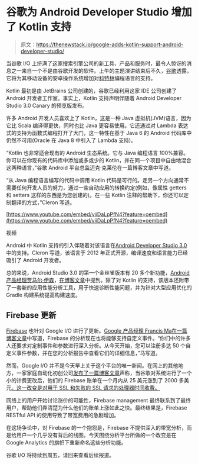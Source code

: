 # 谷歌为 Android Developer Studio 增加了 Kotlin 支持

> 原文：<https://thenewstack.io/google-adds-kotlin-support-android-developer-studio/>

当谷歌 I/O 上挤满了这家搜索引擎公司的新工具、产品和服务时，最令人惊讶的消息之一来自一个不是由谷歌开发的软件。上午的主题演讲结束后不久，[谷歌](https://www.google.com)透露，它将为其移动设备的安卓操作系统增加对[科特林](https://kotlinlang.org/)编程语言的支持。

Kotlin 最初是由 JetBrains 公司创建的，谷歌已经利用这家 IDE 公司创建了 Android 开发者工作室。事实上，Kotlin 支持声明伴随着 Android Developer Studio 3.0 Canary 的预览版发布。

许多 Android 开发人员喜欢上了 Kotlin，这是一种 Java 虚拟机(JVM)语言，因为它比 Scala 编译得更快，同时也比 Java 更容易使用。它还通过对 Lambda 表达式的支持为函数式编程打开了大门，这一特性在基于 Java 6 的 Android 代码库中仍然不可用(Oracle 在 Java 8 中引入了 Lambda 支持)。

“Kotlin 也非常适合现有的 Android 生态系统。它与 Java 编程语言 100%兼容。你可以在你现有的代码库中添加或多或少的 Kotlin，并在同一个项目中自由地混合这两种语言，”谷歌 Android 平台总监迈克·克莱伦在一篇博客文章中写道。

“从 Java 编程语言编写的代码中调用 Kotlin 代码是可行的。走另一个方向通常不需要任何开发人员的努力，通过一些自动应用的转换约定(例如，像属性 getters 和 setters 这样的东西是为您创建的)。在一些 Kotlin 注释的帮助下，你还可以定制翻译的方式，”Cleron 写道。

[https://www.youtube.com/embed/viiDaLpPfN4?feature=oembed](https://www.youtube.com/embed/viiDaLpPfN4?feature=oembed)

视频

Android 中 Kotlin 支持的引入伴随着对该语言在[Android Developer Studio 3.0](https://docs.google.com/document/d/1sMm5VIZUdLU5L3uwrpuMPyF2UtrOX9pwZVG091sWgk8/edit?usp=sharing)中的支持。Cleron 写道，该语言于 2012 年正式开源，编译速度和语言能力已经吸引了 Android 开发者。

总的来说，Android Studio 3.0 的第一个金丝雀版本有 20 多个新功能，[Android 产品经理贾马尔·伊森](https://www.linkedin.com/in/jamaleason/)，[在博客文章](https://docs.google.com/document/d/1sMm5VIZUdLU5L3uwrpuMPyF2UtrOX9pwZVG091sWgk8/edit?usp=sharing)中提到。除了对 Kotlin 的支持，该版本还附带了一套新的应用性能分析工具，用于快速诊断性能问题，并为针对大型应用优化的 Gradle 构建系统提高构建速度。

## Firebase 更新

[Firebase](https://firebase.google.com/) 也针对 Google I/O 进行了更新。[Google 产品经理 Francis Ma](https://www.linkedin.com/in/francisma/)[在一篇博客文章](https://docs.google.com/document/d/1H80OHXFbGROQSI7E2KC85ZR6JcwTluc7Ls4vCZKUb4g/edit?usp=sharing)中写道，Firebase 的分析现在也将能够支持自定义事件。“你们中的许多人还要求对定制事件和参数进行深入分析。从今天开始，您可以注册多达 50 个自定义事件参数，并在您的分析报告中查看它们的详细信息，”马写道。

然而，Google I/O 并不是今天早上关于这个平台的唯一新闻。在网上的其他地方，一家家庭自动化初创公司[发布了一篇博客文章](https://medium.com/@contact_16315/firebase-costs-increased-by-7-000-81dc0a27271d)声称，当谷歌对系统进行了一个小的计费更改后，他们的 Firebase 账单在一个月内从 25 美元涨到了 2000 多美元[。这一改变是对用于 SSL 和失败的 SSL 请求的处理器时间收费。](https://www.reddit.com/r/programming/comments/6bnhzy/due_to_a_change_in_how_they_report_data_usage_our/)

网络上的用户开始讨论涨价的可能性，Firebase management 最终联系到了最终用户，帮助他们弄清楚为什么他们的账单上涨如此之快。最终结果是，Firebase RESTful API 的使用导致了带宽费用的急剧增加。

在这场争论中，对 Firebase 的一个抱怨是，Firebase 不提供深入的带宽分析，而是给用户一个几乎没有背后的线图。今天围绕分析平台所做的一个改变是在 Google Analytics 的旗帜下重新命名这些分析功能。

谷歌 I/O 将持续到周五，请回来查看后续报道。

<svg xmlns:xlink="http://www.w3.org/1999/xlink" viewBox="0 0 68 31" version="1.1"><title>Group</title> <desc>Created with Sketch.</desc></svg>